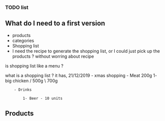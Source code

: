 ### TODO list

## What do I need to a first version
 - products
 - categories
 - Shopping list
  - I need the recipe to generate the shopping list, or I could just pick up the products ? without worring about recipe

  is shopping list like a menu ? 

  what is a shopping list ? 
    it has,
    21/12/2019 - xmas shopping
        - Meat
                            200g
            1- big chicken / 500g
                          \ 700g

        - Drinks
                     
            1- Beer - 10 units
     

## Products
